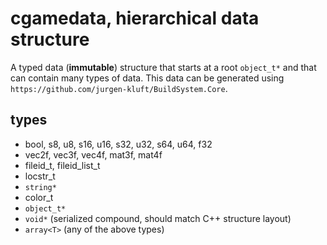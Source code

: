 # cgamedata, hierarchical data structure

A typed data (**immutable**) structure that starts at a root ``object_t*`` and that can contain many types of data.
This data can be generated using ``https://github.com/jurgen-kluft/BuildSystem.Core``.

## types

- bool, s8, u8, s16, u16, s32, u32, s64, u64, f32
- vec2f, vec3f, vec4f, mat3f, mat4f
- fileid_t, fileid_list_t
- locstr_t
- ``string*``
- color_t
- ``object_t*``
- ``void*`` (serialized compound, should match C++ structure layout)
- ``array<T>`` (any of the above types)
